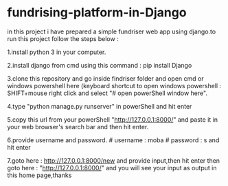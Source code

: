 # fundrising-platform-in-Django
in this project i have prepared a simple fundriser web app using django.to run this project follow the steps below :

1.install python 3 in your computer.

2.install django from cmd using this command : pip install Django

3.clone this repository and go inside findriser folder and open cmd or windows powershell here (keyboard shortcut to open windows powershell : SHIFT+mouse right click and select "# open powerShell window here".

4.type "python manage.py runserver" in powerShell and hit enter

5.copy this url from your powerShell "http://127.0.0.1:8000/" and paste it in your web browser's search bar and then hit enter.

6.provide username and password. # username : moba # password : s and hit enter

7.goto here : http://127.0.0.1:8000/new and provide input,then hit enter then goto here : "http://127.0.0.1:8000/" and you will see your input as output in this home page,thanks
